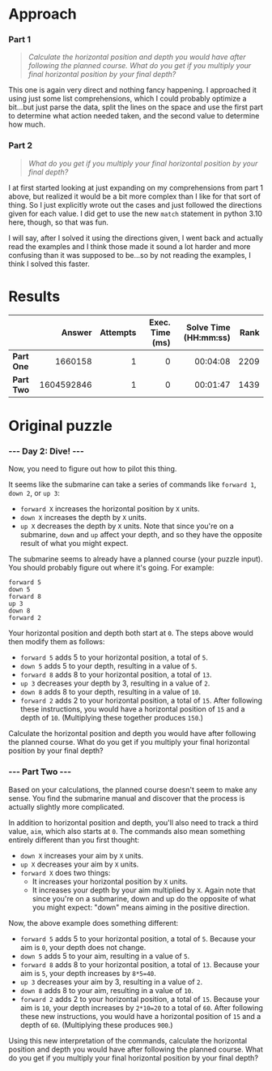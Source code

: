 # Approach
### Part 1
> _Calculate the horizontal position and depth you would have after following the planned course. What do you get if you multiply your final horizontal position by your final depth?_

This one is again very direct and nothing fancy happening. I approached it using just some list comprehensions, which I could
probably optimize a bit...but just parse the data, split the lines on the space and use the first part to determine what
action needed taken, and the second value to determine how much.

### Part 2
> _What do you get if you multiply your final horizontal position by your final depth?_

I at first started looking at just expanding on my comprehensions from part 1 above, but realized it would be a bit more
complex than I like for that sort of thing. So I just explicitly wrote out the cases and just followed the directions
given for each value. I did get to use the new `match` statement in python 3.10 here, though, so that was fun.

I will say, after I solved it using the directions given, I went back and actually read the examples and I think those
made it sound a lot harder and more confusing than it was supposed to be...so by not reading the examples, I think
I solved this faster.


# Results

|    | Answer     | Attempts  | Exec. Time (ms) | Solve Time (HH:mm:ss) | Rank |
| ------ |-----------:| ---------:| -------------------:| ----:| ----:|
| **Part One**  | 1660158 | 1 | 0 | 00:04:08  | 2209 |
| **Part Two**  | 1604592846 | 1 | 0 | 00:01:47  | 1439 |

# Original puzzle

### --- Day 2: Dive! ---
Now, you need to figure out how to pilot this thing.

It seems like the submarine can take a series of commands like `forward 1`, `down 2`, or `up 3`:

* `forward X` increases the horizontal position by `X` units.
* `down X` increases the depth by `X` units.
* `up X` decreases the depth by `X` units.
Note that since you're on a submarine, `down` and `up` affect your depth, and so they have the opposite result of what you might expect.

The submarine seems to already have a planned course (your puzzle input). You should probably figure out where it's going. For example:
```
forward 5
down 5
forward 8
up 3
down 8
forward 2
```
Your horizontal position and depth both start at `0`. The steps above would then modify them as follows:

* `forward 5` adds 5 to your horizontal position, a total of `5`.
* `down 5` adds 5 to your depth, resulting in a value of `5`.
* `forward 8` adds 8 to your horizontal position, a total of `13`.
* `up 3` decreases your depth by 3, resulting in a value of `2`.
* `down 8` adds 8 to your depth, resulting in a value of `10`.
* `forward 2` adds 2 to your horizontal position, a total of `15`.
After following these instructions, you would have a horizontal position of `15` and a depth of `10`. (Multiplying these together produces `150`.)

Calculate the horizontal position and depth you would have after following the planned course. What do you get if you multiply your final horizontal position by your final depth?

### --- Part Two ---
Based on your calculations, the planned course doesn't seem to make any sense. You find the submarine manual and discover that the process is actually slightly more complicated.

In addition to horizontal position and depth, you'll also need to track a third value, `aim`, which also starts at `0`. The commands also mean something entirely different than you first thought:

* `down X` increases your aim by `X` units.
* `up X` decreases your aim by `X` units.
* `forward X` does two things:
  * It increases your horizontal position by `X` units.
  * It increases your depth by your aim multiplied by `X`.
Again note that since you're on a submarine, down and up do the opposite of what you might expect: "down" means aiming in the positive direction.

Now, the above example does something different:

* `forward 5` adds 5 to your horizontal position, a total of `5`. Because your aim is `0`, your depth does not change.
* `down 5` adds 5 to your aim, resulting in a value of `5`.
* `forward 8` adds 8 to your horizontal position, a total of `13`. Because your aim is `5`, your depth increases by `8*5=40`.
* `up 3` decreases your aim by 3, resulting in a value of `2`.
* `down 8` adds 8 to your aim, resulting in a value of `10`.
* `forward 2` adds 2 to your horizontal position, a total of `15`. Because your aim is `10`, your depth increases by `2*10=20` to a total of `60`.
After following these new instructions, you would have a horizontal position of `15` and a depth of `60`. (Multiplying these produces `900`.)

Using this new interpretation of the commands, calculate the horizontal position and depth you would have after following the planned course. What do you get if you multiply your final horizontal position by your final depth?
